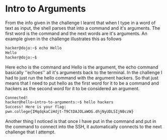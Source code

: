 # Intro to Arguments

From the info given in the challenge I learnt that when I type in a word of text as input, the shell parses that into a command and it's arguments. The first word is the command and the next words are it's arguments.
An example given in the challenge illustrates this as follows 
```bash
hacker@dojo:~$ echo Hello
Hello
hacker@dojo:~$
```
Here echo is the command and Hello is the argument, the echo command basically ''echoes'' all it's arguments back to the terminal.
In the challenge I had to just run the hello command with the argument hackers.
So that just means that I need to put hello as the first word for it to be a command and hackers as the second word for it to be considered an argument.
```bash
Connected!                                                                        
hacker@hello~intro-to-arguments:~$ hello hackers
Success! Here is your flag:
pwn.college{IMqdqkaCiHdjt-T9CtDAJOLaWOG.dhjNyUDL5IjN0czW}
```
Another thing I noticed is that once I have put in the command and put in the command to connect into the SSH, it automatically connects to the next challenge that I attempt.
